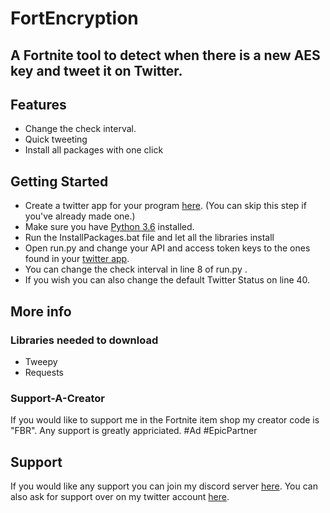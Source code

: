# FortEncryption
## A Fortnite tool to detect when there is a new AES key and tweet it on Twitter.

## Features
 - Change the check interval.
 - Quick tweeting
 - Install all packages with one click

## Getting Started
 - Create a twitter app for your program [here](https://developer.twitter.com/en/apps). (You can skip this step if you've already made one.)
 - Make sure you have [Python 3.6](https://www.python.org/downloads/windows/) installed.
 - Run the InstallPackages.bat file and let all the libraries install
 - Open run.py and change your API and access token keys to the ones found in your [twitter app](https://developer.twitter.com/en/apps).
 - You can change the check interval in line 8 of run.py .
 - If you wish you can also change the default Twitter Status on line 40.

## More info
### Libraries needed to download
 - Tweepy
 - Requests

### Support-A-Creator
If you would like to support me in the Fortnite item shop my creator code is "FBR". Any support is greatly appriciated. #Ad #EpicPartner

## Support
If you would like any support you can join my discord server [here](http://discord.fortbrleaks.com).
You can also ask for support over on my twitter account [here](https://www.twitter.com/thomaskeig_).

